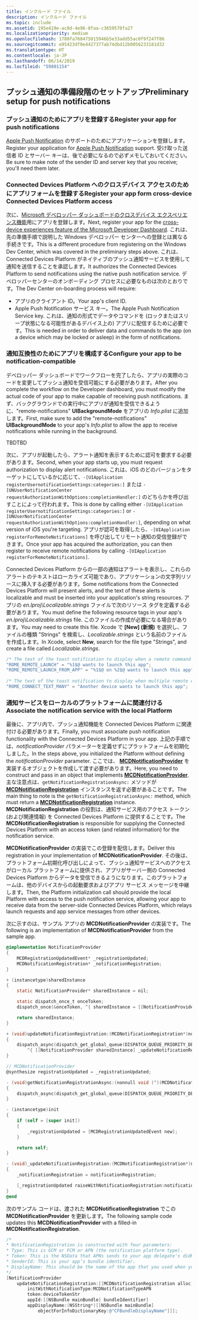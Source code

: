 ```yaml
---
title: インクルード ファイル
description: インクルード ファイル
ms.topic: include
ms.assetid: 195e419e-ac8d-4e96-8faa-c3659570fa27
ms.localizationpriority: medium
ms.openlocfilehash: 1780fa768475015946b5e33add55ac0f9f247f86
ms.sourcegitcommit: e95423df0e4427377ab74dbd12b0056233181d32
ms.translationtype: HT
ms.contentlocale: ja-JP
ms.lasthandoff: 06/14/2019
ms.locfileid: "59801154"
---
```

## <a name="preliminary-setup-for-push-notifications"></a><span data-ttu-id="ea609-103">プッシュ通知の準備段階のセットアップ</span><span class="sxs-lookup"><span data-stu-id="ea609-103">Preliminary setup for push notifications</span></span>

### <a name="register-your-app-for-push-notifications"></a><span data-ttu-id="ea609-104">プッシュ通知のためにアプリを登録する</span><span class="sxs-lookup"><span data-stu-id="ea609-104">Register your app for push notifications</span></span>

<span data-ttu-id="ea609-105">[Apple Push Notification](https://developer.apple.com/notifications/) のサポートのためにアプリケーションを登録します。</span><span class="sxs-lookup"><span data-stu-id="ea609-105">Register your application for [Apple Push Notification](https://developer.apple.com/notifications/) support.</span></span> <span data-ttu-id="ea609-106">受け取った送信者 ID とサーバー キーは、後で必要になるので必ずメモしておいてください。</span><span class="sxs-lookup"><span data-stu-id="ea609-106">Be sure to make note of the sender ID and server key that you receive; you'll need them later.</span></span> 

### <a name="register-your-app-form-cross-device-connected-devices-platform-access"></a><span data-ttu-id="ea609-107">Connected Devices Platform へのクロスデバイス アクセスのためにアプリフォームを登録する</span><span class="sxs-lookup"><span data-stu-id="ea609-107">Register your app form cross-device Connected Devices Platform access</span></span>

<span data-ttu-id="ea609-108">次に、[Microsoft デベロッパー ダッシュボードのクロスデバイス エクスペリエンス機能](https://developer.microsoft.com/dashboard/crossplatform/web)用にアプリを登録します。</span><span class="sxs-lookup"><span data-stu-id="ea609-108">Next, register your app for the [cross-device experiences feature of the Microsoft Developer Dashboard](https://developer.microsoft.com/dashboard/crossplatform/web).</span></span> <span data-ttu-id="ea609-109">これは、先の準備手順で説明した Windows デベロッパー センターへの登録とは異なる手続きです。</span><span class="sxs-lookup"><span data-stu-id="ea609-109">This is a different procedure from registering on the Windows Dev Center, which was covered in the preliminary steps above.</span></span> <span data-ttu-id="ea609-110">これは、Connected Devices Platform がネイティブのプッシュ通知サービスを使用して通知を送信することを承認します。</span><span class="sxs-lookup"><span data-stu-id="ea609-110">It authorizes the Connected Devices Platform to send notifications using the native push notification service.</span></span> <span data-ttu-id="ea609-111">デベロッパーセンターのオンボーディング プロセスに必要なものは次のとおりです。</span><span class="sxs-lookup"><span data-stu-id="ea609-111">The Dev Center on-boarding process will require:</span></span>
* <span data-ttu-id="ea609-112">アプリのクライアント ID。</span><span class="sxs-lookup"><span data-stu-id="ea609-112">Your app's client ID.</span></span>
* <span data-ttu-id="ea609-113">Apple Push Notification サービス キー。</span><span class="sxs-lookup"><span data-stu-id="ea609-113">The Apple Push Notification Service key.</span></span> <span data-ttu-id="ea609-114">これは、通知の形式でデータやコマンドを (ロックまたはスリープ状態になる可能性があるデバイス上の) アプリに配信するために必要です。</span><span class="sxs-lookup"><span data-stu-id="ea609-114">This is needed in order to deliver data and commands to the app (on a device which may be locked or asleep) in the form of notifications.</span></span> 

### <a name="configure-your-app-to-be-notification-compatible"></a><span data-ttu-id="ea609-115">通知互換性のためにアプリを構成する</span><span class="sxs-lookup"><span data-stu-id="ea609-115">Configure your app to be notification-compatible</span></span>

<span data-ttu-id="ea609-116">デベロッパー ダッシュボードでワークフローを完了したら、アプリの実際のコードを変更してプッシュ通知を受信可能にする必要があります。</span><span class="sxs-lookup"><span data-stu-id="ea609-116">After you complete the workflow on the Developer dashboard, you must modify the actual code of your app to make capable of receiving push notifications.</span></span> <span data-ttu-id="ea609-117">まず、バックグラウンドでの実行中にアプリが通知を受信できるように、"remote-notifications" **UIBackgroundMode** をアプリの _Info.plist_ に追加します。</span><span class="sxs-lookup"><span data-stu-id="ea609-117">First, make sure to add the "remote-notifications" **UIBackgroundMode** to your app's _Info.plist_ to allow the app to receive notifications while running in the background.</span></span> 

<span data-ttu-id="ea609-118">TBD</span><span class="sxs-lookup"><span data-stu-id="ea609-118">TBD</span></span>

<span data-ttu-id="ea609-119">次に、アプリが起動したら、アラート通知を表示するために認可を要求する必要があります。</span><span class="sxs-lookup"><span data-stu-id="ea609-119">Second, when your app starts up, you must request authorization to display alert notifications.</span></span> <span data-ttu-id="ea609-120">これは、iOS のどのバージョンをターゲットにしているかに応じて、`-[UIApplication registerUsernotificationSettings:categories:]` または `-[UNUserNotificationCenter requestAuthorizationWithOptions:completionHandler:]` のどちらかを呼び出すことによって行われます。</span><span class="sxs-lookup"><span data-stu-id="ea609-120">This is done by calling either `-[UIApplication registerUsernotificationSettings:categories:]` or `-[UNUserNotificationCenter requestAuthorizationWithOptions:completionHandler:]`, depending on what version of iOS you're targeting.</span></span> <span data-ttu-id="ea609-121">アプリが認可を取得したら、`-[UIApplication registerForRemoteNotifications]` を呼び出してリモート通知の受信登録ができます。</span><span class="sxs-lookup"><span data-stu-id="ea609-121">Once your app has acquired the authorization, you can then register to receive remote notifications by calling `-[UIApplication registerForRemoteNotifications]`.</span></span> 

<span data-ttu-id="ea609-122">Connected Devices Platform からの一部の通知はアラートを表示し、これらのアラートのテキストはローカライズ可能であり、アプリケーションの文字列リソースに挿入する必要があります。</span><span class="sxs-lookup"><span data-stu-id="ea609-122">Some notifications from the Connected Devices Platform will present alerts, and the text of these alerts is localizable and must be inserted into your application's string resources.</span></span> <span data-ttu-id="ea609-123">アプリの _en.lproj\Localizable.strings_ ファイルで次のリソース タグを定義する必要があります。</span><span class="sxs-lookup"><span data-stu-id="ea609-123">You must define the following resource tags in your app's _en.lproj\Localizable.strings_ file.</span></span> <span data-ttu-id="ea609-124">このファイルの作成が必要になる場合があります。</span><span class="sxs-lookup"><span data-stu-id="ea609-124">You may need to create this file.</span></span> <span data-ttu-id="ea609-125">Xcode で **[New] (新規)** を選択し、ファイルの種類 "Strings" を検索し、_Localizable.strings_ という名前のファイルを作成します。</span><span class="sxs-lookup"><span data-stu-id="ea609-125">In Xcode, select **New**, search for the file type "Strings", and create a file called _Localizable.strings_.</span></span>

```ObjectiveC
/* The text of the toast notification to display when a remote command is received */ 
"ROME_REMOTE_LAUNCH" = "%1$@ wants to launch this app"; 
"ROME_REMOTE_LAUNCH_FROM_APP" = "%1$@ on %2$@ wants to launch this app"; 
 
/* The text of the toast notification to display when multiple remote commands are received simultaneously */ 
"ROME_CONNECT_TEXT_MANY" = "Another device wants to launch this app"; 
```

### <a name="associate-the-notification-service-with-the-local-platform"></a><span data-ttu-id="ea609-126">通知サービスをローカルのプラットフォームに関連付ける</span><span class="sxs-lookup"><span data-stu-id="ea609-126">Associate the notification service with the local Platform</span></span>

<span data-ttu-id="ea609-127">最後に、アプリ内で、プッシュ通知機能を Connected Devices Platform に関連付ける必要があります。</span><span class="sxs-lookup"><span data-stu-id="ea609-127">Finally, you must associate push notification functionality with the Connected Devices Platform in your app.</span></span> <span data-ttu-id="ea609-128">上記の手順では、*notificationProvider* パラメーターを定義せずにプラットフォームを初期化しました。</span><span class="sxs-lookup"><span data-stu-id="ea609-128">In the steps above, you initialized the Platform without defining the *notificationProvider* parameter.</span></span> <span data-ttu-id="ea609-129">ここでは、 **[MCDNotificationProvider](../../objectivec-api/core/MCDNotificationProvider.md)** を実装するオブジェクトを作成して渡す必要があります。</span><span class="sxs-lookup"><span data-stu-id="ea609-129">Here, you need to construct and pass in an object that implements **[MCDNotificationProvider](../../objectivec-api/core/MCDNotificationProvider.md)**.</span></span> <span data-ttu-id="ea609-130">主な注意点は、`getNotificationRegistrationAsync:` メソッドが **[MCDNotificationRegistration](../../objectivec-api/core/MCDNotificationRegistration.md)** インスタンスを返す必要があることです。</span><span class="sxs-lookup"><span data-stu-id="ea609-130">The main thing to note is the `getNotificationRegistrationAsync:` method, which must return a **[MCDNotificationRegistration](../../objectivec-api/core/MCDNotificationRegistration.md)** instance.</span></span> <span data-ttu-id="ea609-131">**MCDNotificationRegistration** の役割は、通知サービス用のアクセス トークン (および関連情報) を Connected Devices Platform に提供することです。</span><span class="sxs-lookup"><span data-stu-id="ea609-131">The **MCDNotificationRegistration** is responsible for supplying the Connected Devices Platform with an access token (and related information) for the notification service.</span></span>

<span data-ttu-id="ea609-132">**MCDNotificationProvider** の実装でこの登録を配信します。</span><span class="sxs-lookup"><span data-stu-id="ea609-132">Deliver this registration in your implementation of **MCDNotificationProvider**.</span></span> <span data-ttu-id="ea609-133">その後は、プラットフォーム初期化呼び出しによって、プッシュ通知サービスへのアクセスがローカル プラットフォームに提供され、アプリがサーバー側の Connected Devices Platform からデータを受信できるようになります。このプラットフォームは、他のデバイスからの起動要求およびアプリ サービス メッセージを中継します。</span><span class="sxs-lookup"><span data-stu-id="ea609-133">Then, the Platform initialization call should provide the local Platform with access to the push notification service, allowing your app to receive data from the server-side Connected Devices Platform, which relays launch requests and app service messages from other devices.</span></span> 

<span data-ttu-id="ea609-134">次に示すのは、サンプル アプリの **MCDNotificationProvider** の実装です。</span><span class="sxs-lookup"><span data-stu-id="ea609-134">The following is an implementation of **MCDNotificationProvider** from the sample app.</span></span>

```ObjectiveC
@implementation NotificationProvider
{
    MCDRegistrationUpdatedEvent* _registrationUpdated;
    MCDNotificationRegistration* _notificationRegistration;
}

+ (instancetype)sharedInstance
{
    static NotificationProvider* sharedInstance = nil;

    static dispatch_once_t onceToken;
    dispatch_once(&onceToken, ^{ sharedInstance = [[NotificationProvider alloc] init]; });

    return sharedInstance;
}

+ (void)updateNotificationRegistration:(MCDNotificationRegistration*)notificationRegistration
{
    dispatch_async(dispatch_get_global_queue(DISPATCH_QUEUE_PRIORITY_DEFAULT, 0),
        ^{ [[NotificationProvider sharedInstance] _updateNotificationRegistration:notificationRegistration]; });
}

// MCDNotificationProvider
@synthesize registrationUpdated = _registrationUpdated;

- (void)getNotificationRegistrationAsync:(nonnull void (^)(MCDNotificationRegistration* _Nullable, NSError* _Nullable))completionBlock
{
    dispatch_async(dispatch_get_global_queue(DISPATCH_QUEUE_PRIORITY_DEFAULT, 0), ^{ completionBlock(_notificationRegistration, nil); });
}

- (instancetype)init
{
    if (self = [super init])
    {
        _registrationUpdated = [MCDRegistrationUpdatedEvent new];
    }

    return self;
}

- (void)_updateNotificationRegistration:(MCDNotificationRegistration*)notificationRegistration
{
    _notificationRegistration = notificationRegistration;

    [_registrationUpdated raiseWithNotificationRegistration:notificationRegistration];
}
@end
```

<span data-ttu-id="ea609-135">次のサンプル コードは、渡された **MCDNotificationRegistration** でこの **MCDNotificationProvider** を更新します。</span><span class="sxs-lookup"><span data-stu-id="ea609-135">The following sample code updates this **MCDNotificationProvider** with a filled-in **MCDNotificationRegistration**.</span></span>

```ObjectiveC
/*
* NotificationRegistration is constructed with four parameters:
* Type: This is GCM or FCM or APN (the notification platform type).
* Token: This is the NSData that APNs sends to your app delegate's didRegisterForRemoteNotificationsWithDeviceToken: method. You must convert the NSData into a string by hex-encoding it.
* SenderId: This is your app’s bundle identifier. 
* DisplayName: This should be the name of the app that you used when you registered it on the Microsoft dev portal. 
*/
[NotificationProvider
    updateNotificationRegistration:[[MCDNotificationRegistration alloc]
        initWithNotificationType:MCDNotificationTypeAPN
        token:deviceTokenStr
        appId:[[NSBundle mainBundle] bundleIdentifier]
        appDisplayName:(NSString*)[[NSBundle mainBundle]
            objectForInfoDictionaryKey:@"CFBundleDisplayName"]]];
```

